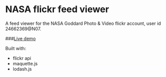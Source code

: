 # NASA flickr feed viewer

A feed viewer for the NASA Goddard Photo & Video flickr account, user id 24662369@N07.

###[Live demo](http://adamz.hu/fedexercise/index.html)



Built with:
- flickr api
- maquette.js
- lodash.js